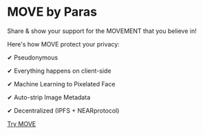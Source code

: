 # MOVE by Paras
Share & show your support for the MOVEMENT that you believe in!

Here's how MOVE protect your privacy:

✔ Pseudonymous

✔ Everything happens on client-side

✔ Machine Learning to Pixelated Face

✔ Auto-strip Image Metadata

✔ Decentralized (IPFS + NEARprotocol)

[Try MOVE](https://move.paras.id)
